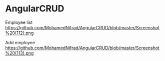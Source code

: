 # AngularCRUD


Employee list
https://github.com/MohamedNifrad/AngularCRUD/blob/master/Screenshot%20(112).png

Add employee
https://github.com/MohamedNifrad/AngularCRUD/blob/master/Screenshot%20(113).png
